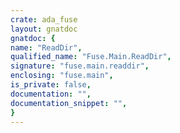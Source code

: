 ```yaml
---
crate: ada_fuse
layout: gnatdoc
gnatdoc: {
name: "ReadDir",
qualified_name: "Fuse.Main.ReadDir",
signature: "fuse.main.readdir",
enclosing: "fuse.main",
is_private: false,
documentation: "",
documentation_snippet: "",
}
---
```

